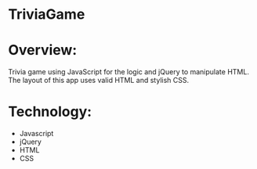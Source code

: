 # TriviaGame

# Overview:
Trivia game using JavaScript for the logic and jQuery to manipulate HTML. The layout of this app uses valid HTML and stylish CSS.

# Technology:
- Javascript
- jQuery
- HTML
- CSS
